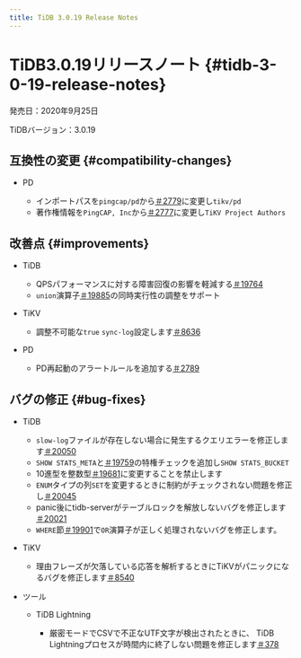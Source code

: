 ```yaml
---
title: TiDB 3.0.19 Release Notes
---
```


# TiDB3.0.19リリースノート {#tidb-3-0-19-release-notes}

発売日：2020年9月25日

TiDBバージョン：3.0.19

## 互換性の変更 {#compatibility-changes}

-   PD

    -   インポートパスを`pingcap/pd`から[＃2779](https://github.com/pingcap/pd/pull/2779)に変更し`tikv/pd`
    -   著作権情報を`PingCAP, Inc`から[＃2777](https://github.com/pingcap/pd/pull/2777)に変更し`TiKV Project Authors`

## 改善点 {#improvements}

-   TiDB

    -   QPSパフォーマンスに対する障害回復の影響を軽減する[＃19764](https://github.com/pingcap/tidb/pull/19764)
    -   `union`演算子[＃19885](https://github.com/pingcap/tidb/pull/19885)の同時実行性の調整をサポート

-   TiKV

    -   調整不可能な`true` `sync-log`設定します[＃8636](https://github.com/tikv/tikv/pull/8636)

-   PD

    -   PD再起動のアラートルールを追加する[＃2789](https://github.com/pingcap/pd/pull/2789)

## バグの修正 {#bug-fixes}

-   TiDB

    -   `slow-log`ファイルが存在しない場合に発生するクエリエラーを修正します[＃20050](https://github.com/pingcap/tidb/pull/20050)
    -   `SHOW STATS_META`と[＃19759](https://github.com/pingcap/tidb/pull/19759)の特権チェックを追加し`SHOW STATS_BUCKET`
    -   10進型を整数型[＃19681](https://github.com/pingcap/tidb/pull/19681)に変更することを禁止します
    -   `ENUM`タイプの列`SET`を変更するときに制約がチェックされない問題を修正し[＃20045](https://github.com/pingcap/tidb/pull/20045)
    -   panic後にtidb-serverがテーブルロックを解放しないバグを修正します[＃20021](https://github.com/pingcap/tidb/pull/20021)
    -   `WHERE`節[＃19901](https://github.com/pingcap/tidb/pull/19901)で`OR`演算子が正しく処理されないバグを修正します。

-   TiKV

    -   理由フレーズが欠落している応答を解析するときにTiKVがパニックになるバグを修正します[＃8540](https://github.com/tikv/tikv/pull/8540)

-   ツール

    -   TiDB Lightning

        -   厳密モードでCSVで不正なUTF文字が検出されたときに、 TiDB Lightningプロセスが時間内に終了しない問題を修正します[＃378](https://github.com/pingcap/tidb-lightning/pull/378)
